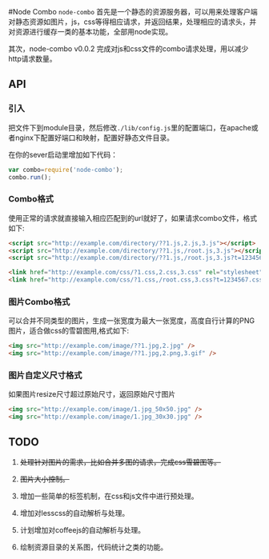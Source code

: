 #Node Combo
`node-combo` 首先是一个静态的资源服务器，可以用来处理客户端对静态资源如图片，js，css等得相应请求，并返回结果，处理相应的请求头，并对资源进行缓存一类的基本功能，全部用node实现。
  
其次，node-combo v0.0.2 完成对js和css文件的combo请求处理，用以减少http请求数量。
  
## API
  
### 引入
把文件下到module目录，然后修改`./lib/config.js`里的配置端口，在apache或者nginx下配置好端口和映射，配置好静态文件目录。
  
在你的sever启动里增加如下代码：
  
``` js
var combo=require('node-combo');
combo.run();
``` 
### Combo格式
  
使用正常的请求就直接输入相应匹配到的url就好了，如果请求combo文件，格式如下:
  
``` html
<script src="http://example.com/directory/??1.js,2.js,3.js"></script>
<script src="http://example.com/directory/??1.js,/root.js,3.js"></script>
<script src="http://example.com/directory/??1.js,/root.js,3.js?t=1234567.js"></script>
```
  
``` html
<link href="http://example.com/css/?1.css,2.css,3.css" rel="stylesheet" type="text/css">
<link href="http://example.com/css/?1.css,/root.css,3.css?t=1234567.css" rel="stylesheet" type="text/css">
```
  
### 图片Combo格式

可以合并不同类型的图片，生成一张宽度为最大一张宽度，高度自行计算的PNG图片，适合做css的雪碧图用,格式如下:
  
``` html
<img src="http://example.com/image/??1.jpg,2.jpg" />
<img src="http://example.com/image/??1.jpg,2.png,3.gif" />
```
  
### 图片自定义尺寸格式
  
如果图片resize尺寸超过原始尺寸，返回原始尺寸图片

``` html
<img src="http://example.com/image/1.jpg_50x50.jpg" />
<img src="http://example.com/image/1.jpg_30x30.jpg" />
```
  
## TODO
  
1. <del>处理针对图片的需求，比如合并多图的请求，完成css雪碧图等。</del>
  
2. <del>图片大小控制。</del>
  
3.  增加一些简单的标签机制，在css和js文件中进行预处理。
  
4.  增加对lesscss的自动解析与处理。
  
5.  计划增加对coffeejs的自动解析与处理。
  
6.  绘制资源目录的关系图，代码统计之类的功能。
